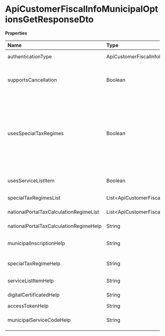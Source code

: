 # ApiCustomerFiscalInfoMunicipalOptionsGetResponseDto

**Properties**

| Name                                   | Type                                                                               | Required | Description                                                                                                                                                                                                                    |
| :------------------------------------- | :--------------------------------------------------------------------------------- | :------- | :----------------------------------------------------------------------------------------------------------------------------------------------------------------------------------------------------------------------------- |
| authenticationType                     | ApiCustomerFiscalInfoMunicipalOptionsGetResponseEnotasTipoAutenticacao             | ❌       | Type of authentication required at city hall                                                                                                                                                                                   |
| supportsCancellation                   | Boolean                                                                            | ❌       | Whether or not it supports the cancellation of invoices automatically at your city hall                                                                                                                                        |
| usesSpecialTaxRegimes                  | Boolean                                                                            | ❌       | It is necessary to inform or not the special taxation regime. If used, enter it in the `specialTaxRegime` field of **Create or update tax information** according to the options returned in the `specialTaxRegimesList` list. |
| usesServiceListItem                    | Boolean                                                                            | ❌       | Whether or not to inform the item on the service list                                                                                                                                                                          |
| specialTaxRegimesList                  | List\<ApiCustomerFiscalInfoMunicipalOptionsSpecialTaxRegimesDto\>                  | ❌       | Tax calculation regime options                                                                                                                                                                                                 |
| nationalPortalTaxCalculationRegimeList | List\<ApiCustomerFiscalInfoMunicipalOptionsNationalPortalTaxCalculationRegimeDto\> | ❌       | Special taxation regime options                                                                                                                                                                                                |
| nationalPortalTaxCalculationRegimeHelp | String                                                                             | ❌       | Explanation of the tax calculation regime                                                                                                                                                                                      |
| municipalInscriptionHelp               | String                                                                             | ❌       | Explanation of the municipal registration format                                                                                                                                                                               |
| specialTaxRegimeHelp                   | String                                                                             | ❌       | Explanation of the special taxation regime                                                                                                                                                                                     |
| serviceListItemHelp                    | String                                                                             | ❌       | Explanation of service list item format                                                                                                                                                                                        |
| digitalCertificatedHelp                | String                                                                             | ❌       | Explanation of digital certificate                                                                                                                                                                                             |
| accessTokenHelp                        | String                                                                             | ❌       | Token Explanation                                                                                                                                                                                                              |
| municipalServiceCodeHelp               | String                                                                             | ❌       | Explanation of municipal service code format                                                                                                                                                                                   |

<!-- This file was generated by liblab | https://liblab.com/ -->
